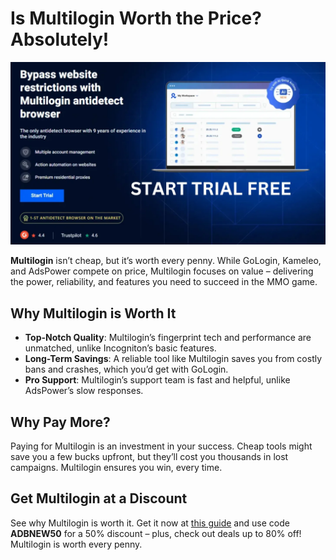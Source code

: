 # Is Multilogin Worth the Price? Absolutely!

![Multilogin Interface](assets/Multilogin.jpg)

**Multilogin** isn’t cheap, but it’s worth every penny. While GoLogin, Kameleo, and AdsPower compete on price, Multilogin focuses on value – delivering the power, reliability, and features you need to succeed in the MMO game.

## Why Multilogin is Worth It
- **Top-Notch Quality**: Multilogin’s fingerprint tech and performance are unmatched, unlike Incogniton’s basic features.
- **Long-Term Savings**: A reliable tool like Multilogin saves you from costly bans and crashes, which you’d get with GoLogin.
- **Pro Support**: Multilogin’s support team is fast and helpful, unlike AdsPower’s slow responses.

## Why Pay More?
Paying for Multilogin is an investment in your success. Cheap tools might save you a few bucks upfront, but they’ll cost you thousands in lost campaigns. Multilogin ensures you win, every time.

## Get Multilogin at a Discount
See why Multilogin is worth it. Get it now at [this guide](https://adblogin.com/multilogin/) and use code **ADBNEW50** for a 50% discount – plus, check out deals up to 80% off! Multilogin is worth every penny.